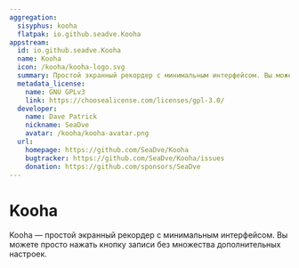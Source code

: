 ```yaml
---
aggregation:
  sisyphus: kooha
  flatpak: io.github.seadve.Kooha
appstream:
  id: io.github.seadve.Kooha
  name: Kooha
  icon: /kooha/kooha-logo.svg
  summary: Простой экранный рекордер с минимальным интерфейсом. Вы можете просто нажать кнопку записи без необходимости настраивать кучу настроек.
  metadata_license:
    name: GNU GPLv3
    link: https://choosealicense.com/licenses/gpl-3.0/
  developer:
    name: Dave Patrick
    nickname: SeaDve
    avatar: /kooha/kooha-avatar.png
  url:
    homepage: https://github.com/SeaDve/Kooha
    bugtracker: https://github.com/SeaDve/Kooha/issues
    donation: https://github.com/sponsors/SeaDve
---
```


# Kooha

Kooha — простой экранный рекордер с минимальным интерфейсом. Вы можете просто нажать кнопку записи без множества дополнительных настроек.

<!--@include: @ru/apps/.parts/install/content-repo.md-->
<!--@include: @ru/apps/.parts/install/content-flatpak.md-->
